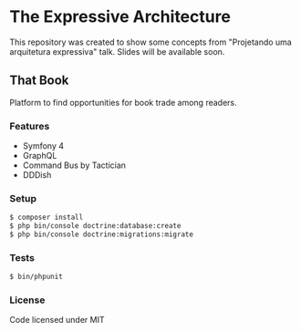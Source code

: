 # The Expressive Architecture

This repository was created to show some concepts from "Projetando uma arquitetura expressiva" talk. Slides will be available soon.

## That Book

Platform to find opportunities for book trade among readers.

### Features

 - Symfony 4
 - GraphQL
 - Command Bus by Tactician
 - DDDish

### Setup

```bash
$ composer install
$ php bin/console doctrine:database:create
$ php bin/console doctrine:migrations:migrate
```

### Tests

```bash
$ bin/phpunit
```

### License

Code licensed under MIT
